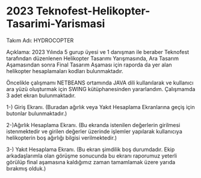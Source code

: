 # 2023 Teknofest-Helikopter-Tasarimi-Yarismasi
Takım Adı: HYDROCOPTER

Açıklama: 2023 Yılında 5 gurup üyesi ve 1 danışman ile beraber Teknofest tarafından düzenlenen Helikopter Tasarımı Yarışmasında, Ara Tasarım Aşamasından sonra Final Tasarım Aşaması için raporda da yer alan helikopter hesaplamaları kodları bulunmaktadır. 

Öncelikle çalışmamı NETBEANS ortamında JAVA dili kullanılarak ve kullanıcı ara yüzü oluşturmak için SWING kütüphanesinden yararlandım. Çalışmamda 3 adet ekran bulunmaktadır. 

1-) Giriş Ekranı. (Buradan ağırlık veya Yakıt Hesaplama Ekranlarına geçiş için butonlar bulunmaktadır.)


2-)Ağırlık Hesaplama Ekranı. (Bu ekranda istenilen değerlerin girilmesi istenmektedir ve girilen değerler üzerinde işlemler yapılarak kullanıcıya helikopterin boş ağırlığı bilgisi verilmektedir.)


3-) Yakıt Hesaplama Ekranı. (Bu ekran şimdilik boş durumdadır. Ekip arkadaşlarımla olan görüşme sonucunda bu ekranı raporumuz yeterli görülüp final aşamasına kaldığımız zaman tamamlamak üzere yarıda bırakmış olduk.)




